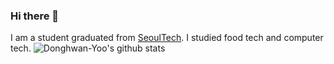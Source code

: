 ### Hi there 👋
I am a student graduated from [SeoulTech](http://seoultech.ac.kr/).
I studied food tech and computer tech.
![Donghwan-Yoo's github stats](https://github-readme-stats.vercel.app/api?username=Donghwan-Yoo)
